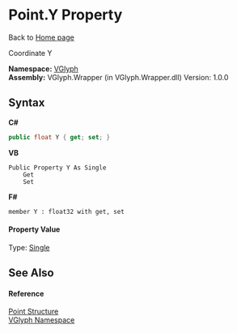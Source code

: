 # Point.Y Property 
Back to <a href="Home.md">Home page</a> 

Coordinate Y

**Namespace:**&nbsp;<a href="N_VGlyph.md">VGlyph</a><br />**Assembly:**&nbsp;VGlyph.Wrapper (in VGlyph.Wrapper.dll) Version: 1.0.0

## Syntax

**C#**<br />
``` C#
public float Y { get; set; }
```

**VB**<br />
``` VB
Public Property Y As Single
	Get
	Set
```

**F#**<br />
``` F#
member Y : float32 with get, set

```


#### Property Value
Type: <a href="http://msdn2.microsoft.com/en-us/library/3www918f" target="_blank">Single</a>

## See Also


#### Reference
<a href="T_VGlyph_Point.md">Point Structure</a><br /><a href="N_VGlyph.md">VGlyph Namespace</a><br />